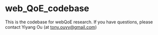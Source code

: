 # web_QoE_codebase
This is the codebase for webQoE research. If you have questions, please contact Yiyang Ou (at tony.ouyy@gmail.com)
